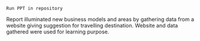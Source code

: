 ```
Run PPT in repository
```
Report illuminated new business models and areas by gathering data from a website giving suggestion for travelling destination. 
Website and data gathered were used for learning purpose. 
